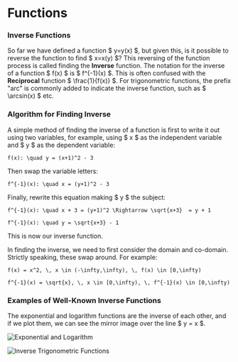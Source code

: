 # Functions
### Inverse Functions

So far we have defined a function $ y=y(x) $, but given this, is it possible to reverse the function to find $ x=x(y) $? This reversing of the function process is called finding the **Inverse** function. The notation for the inverse of a function $ f(x) $ is $ f^{-1}(x) $. This is often confused with the **Reciprocal** function $ \frac{1}{f(x)} $. For trigonometric functions, the prefix "arc" is commonly added to indicate the inverse function, such as $ \arcsin(x) $ etc.

### Algorithm for Finding Inverse
A simple method of finding the inverse of a function is first to write it out using two variables, for example, using $ x $ as the independent variable and $ y $ as the dependent variable:

```{math}
f(x): \quad y = (x+1)^2 - 3
```

Then swap the variable letters:

```{math}
f^{-1}(x): \quad x = (y+1)^2 - 3
```

Finally, rewrite this equation making $ y $ the subject:

```{math}
f^{-1}(x): \quad x + 3 = (y+1)^2 \Rightarrow \sqrt{x+3}  = y + 1
```
```{math}
f^{-1}(x): \quad y = \sqrt{x+3} - 1
```

This is now our inverse function.

In finding the inverse, we need to first consider the domain and co-domain. Strictly speaking, these swap around. For example:

```{math}
f(x) = x^2, \, x \in (-\infty,\infty), \, f(x) \in [0,\infty)
```
```{math}
f^{-1}(x) = \sqrt{x}, \, x \in [0,\infty), \, f^{-1}(x) \in [0,\infty)
```

### Examples of Well-Known Inverse Functions
The exponential and logarithm functions are the inverse of each other, and if we plot them, we can see the mirror image over the line $ y = x $.

![Exponential and Logarithm](ExpLog.png)

![Inverse Trigonometric Functions](ArcSinCos2.png)


